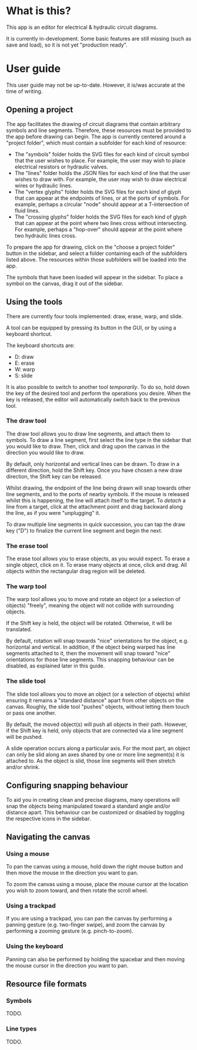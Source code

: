 # What is this?

This app is an editor for electrical & hydraulic circuit diagrams.

It is currently in-development. Some basic features are still missing (such as save and load), so it is not yet "production ready".

# User guide

This user guide may not be up-to-date. However, it is/was accurate at the time of writing.

## Opening a project

The app facilitates the drawing of circuit diagrams that contain arbitrary symbols and line segments. Therefore, these resources must be provided to the app before drawing can begin. The app is currently centered around a "project folder", which must contain a subfolder for each kind of resource:

-  The "symbols" folder holds the SVG files for each kind of circuit symbol that the user wishes to place. For example, the user may wish to place electrical resistors or hydraulic valves.
-  The "lines" folder holds the JSON files for each kind of line that the user wishes to draw with. For example, the user may wish to draw electrical wires or hydraulic lines.
-  The "vertex glyphs" folder holds the SVG files for each kind of glyph that can appear at the endpoints of lines, or at the ports of symbols. For example, perhaps a circular "node" should appear at a T-intersection of fluid lines.
-  The "crossing glyphs" folder holds the SVG files for each kind of glyph that can appear at the point where two lines cross without intersecting. For example, perhaps a "hop-over" should appear at the point where two hydraulic lines cross.

To prepare the app for drawing, click on the "choose a project folder" button in the sidebar, and select a folder containing each of the subfolders listed above. The resources within those subfolders will be loaded into the app.

The symbols that have been loaded will appear in the sidebar. To place a symbol on the canvas, drag it out of the sidebar.

## Using the tools

There are currently four tools implemented: draw, erase, warp, and slide.

A tool can be equipped by pressing its button in the GUI, or by using a keyboard shortcut.

The keyboard shortcuts are:

-  D: draw
-  E: erase
-  W: warp
-  S: slide

It is also possible to switch to another tool _temporarily_. To do so, hold down the key of the desired tool and perform the operations you desire. When the key is released, the editor will automatically switch back to the previous tool.

### The draw tool

The draw tool allows you to draw line segments, and attach them to symbols. To draw a line segment, first select the line type in the sidebar that you would like to draw. Then, click and drag upon the canvas in the direction you would like to draw.

By default, only horizontal and vertical lines can be drawn. To draw in a different direction, hold the Shift key. Once you have chosen a new draw direction, the Shift key can be released.

Whilst drawing, the endpoint of the line being drawn will snap towards other line segments, and to the ports of nearby symbols. If the mouse is released whilst this is happening, the line will attach itself to the target. To _detach_ a line from a target, click at the attachment point and drag backward along the line, as if you were "unplugging" it.

To draw multiple line segments in quick succession, you can tap the draw key ("D") to finalize the current line segment and begin the next.

### The erase tool

The erase tool allows you to erase objects, as you would expect. To erase a single object, click on it. To erase many objects at once, click and drag. All objects within the rectangular drag region will be deleted.

### The warp tool

The warp tool allows you to move and rotate an object (or a selection of objects) "freely", meaning the object will not collide with surrounding objects.

If the Shift key is held, the object will be rotated. Otherwise, it will be translated.

By default, rotation will snap towards "nice" orientations for the object, e.g. horizontal and vertical. In addition, if the object being warped has line segments attached to it, then the movement will snap toward "nice" orientations for those line segments. This snapping behaviour can be disabled, as explained later in this guide.

### The slide tool

The slide tool allows you to move an object (or a selection of objects) whilst ensuring it remains a "standard distance" apart from other objects on the canvas. Roughly, the slide tool "pushes" objects, without letting them touch or pass one another.

By default, the moved object(s) will push all objects in their path. However, if the Shift key is held, only objects that are connected via a line segment will be pushed.

A slide operation occurs along a particular axis. For the most part, an object can only be slid along an axes shared by one or more line segment(s) it is attached to. As the object is slid, those line segments will then stretch and/or shrink.

## Configuring snapping behaviour

To aid you in creating clean and precise diagrams, many operations will snap the objects being manipulated toward a standard angle and/or distance apart. This behaviour can be customized or disabled by toggling the respective icons in the sidebar.

## Navigating the canvas

### Using a mouse

To pan the canvas using a mouse, hold down the right mouse button and then move the mouse in the direction you want to pan.

To zoom the canvas using a mouse, place the mouse cursor at the location you wish to zoom toward, and then rotate the scroll wheel.

### Using a trackpad

If you are using a trackpad, you can pan the canvas by performing a panning gesture (e.g. two-finger swipe), and zoom the canvas by performing a zooming gesture (e.g. pinch-to-zoom).

### Using the keyboard

Panning can also be performed by holding the spacebar and then moving the mouse cursor in the direction you want to pan.

## Resource file formats

### Symbols

TODO.

### Line types

TODO.
